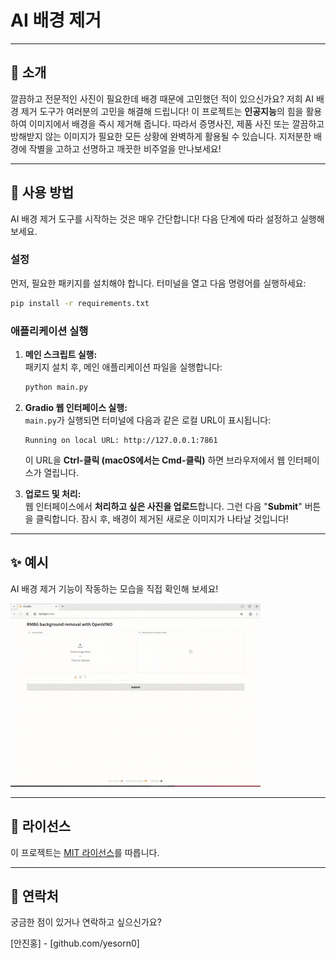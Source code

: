 # AI 배경 제거

-----

## 📸 소개

깔끔하고 전문적인 사진이 필요한데 배경 때문에 고민했던 적이 있으신가요? 저희 AI 배경 제거 도구가 여러분의 고민을 해결해 드립니다! 이 프로젝트는 **인공지능**의 힘을 활용하여 이미지에서 배경을 즉시 제거해 줍니다. 따라서 증명사진, 제품 사진 또는 깔끔하고 방해받지 않는 이미지가 필요한 모든 상황에 완벽하게 활용될 수 있습니다. 지저분한 배경에 작별을 고하고 선명하고 깨끗한 비주얼을 만나보세요!

-----

## 🚀 사용 방법

AI 배경 제거 도구를 시작하는 것은 매우 간단합니다! 다음 단계에 따라 설정하고 실행해 보세요.

### 설정

먼저, 필요한 패키지를 설치해야 합니다. 터미널을 열고 다음 명령어를 실행하세요:

```bash
pip install -r requirements.txt
```

### 애플리케이션 실행

1.  **메인 스크립트 실행:**  
    패키지 설치 후, 메인 애플리케이션 파일을 실행합니다:

    ```bash
    python main.py
    ```

2.  **Gradio 웹 인터페이스 실행:**  
    `main.py`가 실행되면 터미널에 다음과 같은 로컬 URL이 표시됩니다:

    ```
    Running on local URL: http://127.0.0.1:7861
    ```

    이 URL을 **Ctrl-클릭 (macOS에서는 Cmd-클릭)** 하면 브라우저에서 웹 인터페이스가 열립니다.

3.  **업로드 및 처리:**  
    웹 인터페이스에서 **처리하고 싶은 사진을 업로드**합니다. 그런 다음 "**Submit**" 버튼을 클릭합니다. 잠시 후, 배경이 제거된 새로운 이미지가 나타날 것입니다!

-----

## ✨ 예시

AI 배경 제거 기능이 작동하는 모습을 직접 확인해 보세요!


![alt text](./assets/demo.gif)


-----


## 📄 라이선스

이 프로젝트는 [MIT 라이선스](https://www.google.com/search?q=LICENSE)를 따릅니다.

-----

## 📧 연락처

궁금한 점이 있거나 연락하고 싶으신가요? 

[안진홍] - [github.com/yesorn0]






